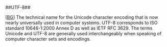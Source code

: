 ##UTF-8##

\[[BG](SOURCES.md#BG)\] The technical name for the Unicode character encoding that is now nearly universally used in computer systems. UTF-8 corresponds to ISO standard 10646-1:2000 Annex D as well as IETF RFC 3629. The terms Unicode and UTF-8 are generally used interchangeably when speaking of computer character sets and encodings. 

